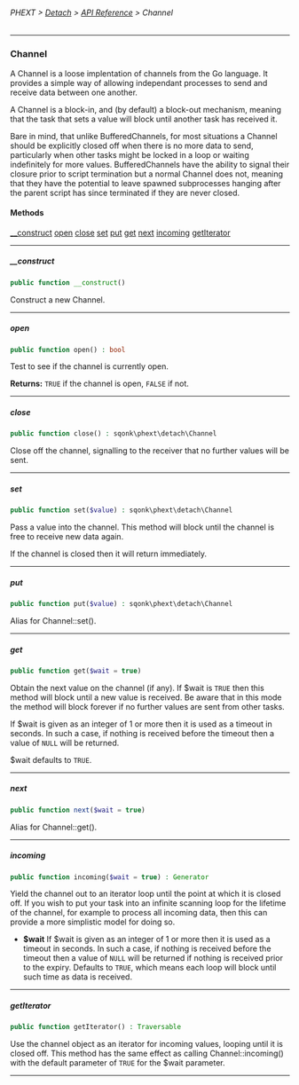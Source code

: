 ###### PHEXT > [Detach](../README.md) > [API Reference](index.md) > Channel
------
### Channel
A Channel is a loose implentation of channels from the Go language. It provides a simple way of allowing independant processes to send and receive data between one another.

A Channel is a block-in, and (by default) a block-out mechanism, meaning that the task that sets a value will block until another task has received it.

Bare in mind, that unlike BufferedChannels, for most situations a Channel should be explicitly closed off when there is no more data to send, particularly when other tasks might be locked in a loop or waiting indefinitely for more values. BufferedChannels have the ability to signal their closure prior to script termination but a normal Channel does not, meaning that they have the potential to leave spawned subprocesses hanging after the parent script has since terminated if they are never closed.
#### Methods
[__construct](#__construct)
[open](#open)
[close](#close)
[set](#set)
[put](#put)
[get](#get)
[next](#next)
[incoming](#incoming)
[getIterator](#getiterator)

------
##### __construct
```php
public function __construct() 
```
Construct a new Channel.


------
##### open
```php
public function open() : bool
```
Test to see if the channel is currently open.

**Returns:**  `TRUE` if the channel is open, `FALSE` if not.


------
##### close
```php
public function close() : sqonk\phext\detach\Channel
```
Close off the channel, signalling to the receiver that no further values will be sent.


------
##### set
```php
public function set($value) : sqonk\phext\detach\Channel
```
Pass a value into the channel. This method will block until the channel is free to receive new data again.

If the channel is closed then it will return immediately.


------
##### put
```php
public function put($value) : sqonk\phext\detach\Channel
```
Alias for Channel::set().


------
##### get
```php
public function get($wait = true) 
```
Obtain the next value on the channel (if any). If $wait is `TRUE` then this method will block until a new value is received. Be aware that in this mode the method will block forever if no further values are sent from other tasks.

If $wait is given as an integer of 1 or more then it is used as a timeout in seconds. In such a case, if nothing is received before the timeout then a value of `NULL` will be returned.

$wait defaults to `TRUE`.


------
##### next
```php
public function next($wait = true) 
```
Alias for Channel::get().


------
##### incoming
```php
public function incoming($wait = true) : Generator
```
Yield the channel out to an iterator loop until the point at which it is closed off. If you wish to put your task into an infinite scanning loop for the lifetime of the channel, for example to process all incoming data, then this can provide a more simplistic model for doing so.

- **$wait** If $wait is given as an integer of 1 or more then it is used as a timeout in seconds. In such a case, if nothing is received before the timeout then a value of `NULL` will be returned if nothing is received prior to the expiry. Defaults to `TRUE`, which means each loop will block until such time as data is received.


------
##### getIterator
```php
public function getIterator() : Traversable
```
Use the channel object as an iterator for incoming values, looping until it is closed off. This method has the same effect as calling Channel::incoming() with the default parameter of `TRUE` for the $wait parameter.


------
